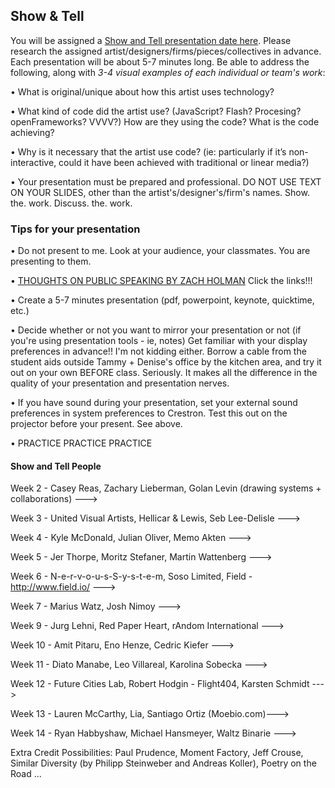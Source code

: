 ## Show & Tell

You will be assigned a [Show and Tell presentation date here](ShowAndTell.md). Please research the assigned artist/designers/firms/pieces/collectives in advance. Each presentation will be about 5-7 minutes long. Be able to address the following, along with *3-4 visual examples of each individual or team's work*: 

• What is original/unique about how this artist uses technology? 

• What kind of code did the artist use?  (JavaScript? Flash? Procesing? openFrameworks? VVVV?) How are they using the code? What is the code achieving?

• Why is it necessary that the artist use code?  (ie: particularly if it’s non-interactive, could it have been achieved with traditional or linear media?)

• Your presentation must be prepared and professional. DO NOT USE TEXT ON YOUR SLIDES, other than the artist's/designer's/firm's names. Show. the. work. Discuss. the. work.


### Tips for your presentation

• Do not present to me. Look at your audience, your classmates. You are presenting to them.

• [THOUGHTS ON PUBLIC SPEAKING BY ZACH HOLMAN](http://speaking.io/) Click the links!!!

• Create a 5-7 minutes presentation (pdf, powerpoint, keynote, quicktime, etc.)

• Decide whether or not you want to mirror your presentation or not (if you're using presentation tools - ie, notes)
Get familiar with your display preferences in advance!! I'm not kidding either. Borrow a cable from the student aids outside Tammy + Denise's office by the kitchen area, and try it out on your own BEFORE class. Seriously. It makes all the difference in the quality of your presentation and presentation nerves.

• If you have sound during your presentation, set your external sound preferences in system preferences to Crestron. Test this out on the projector before your present. See above.

• PRACTICE PRACTICE PRACTICE


#### Show and Tell People



Week  2 -  Casey Reas, Zachary Lieberman, Golan Levin (drawing systems + collaborations) ---> 


Week  3 - United Visual Artists, Hellicar & Lewis, Seb Lee-Delisle ---> 


Week  4 - Kyle McDonald, Julian Oliver, Memo Akten ---> 


Week  5 - Jer Thorpe, Moritz Stefaner, Martin Wattenberg ---> 


Week  6 -  N-e-r-v-o-u-s-S-y-s-t-e-m, Soso Limited, Field - http://www.field.io/ ---> 


Week  7 - Marius Watz, Josh Nimoy  ---> 


Week  9 - Jurg Lehni, Red Paper Heart, rAndom International   ---> 


Week  10 - Amit Pitaru, Eno Henze, Cedric Kiefer  ---> 


Week  11 - Diato Manabe, Leo Villareal, Karolina Sobecka ---> 


Week  12 -  Future Cities Lab, Robert Hodgin - Flight404, Karsten Schmidt ---> 


Week  13 -  Lauren McCarthy, Lia, Santiago Ortiz (Moebio.com)---> 


Week  14 - Ryan Habbyshaw, Michael Hansmeyer, Waltz Binarie ---> 



Extra Credit Possibilities:  Paul Prudence, Moment Factory, Jeff Crouse, Similar Diversity (by Philipp Steinweber and Andreas Koller), Poetry on the Road ...